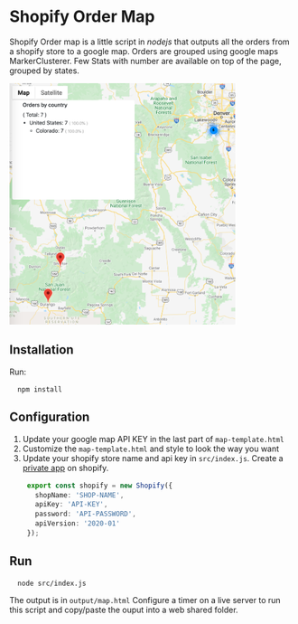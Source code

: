 # Shopify Order Map

Shopify Order map is a little script in *nodejs* that outputs all the orders from a shopify store to a google map.
Orders are grouped using google maps MarkerClusterer. Few Stats with number are available on top of the page, grouped by states.

<img src="map.png" width="400"></img>

## Installation
Run:
```
  npm install
```

## Configuration

1. Update your google map API KEY in the last part of `map-template.html`
2. Customize the `map-template.html` and style to look the way you want
3. Update your shopify store name and api key in `src/index.js`. Create a [private app](https://shopify.dev/tutorials/authenticate-a-private-app-with-shopify-admin) on shopify.
   ```typescript
    export const shopify = new Shopify({
      shopName: 'SHOP-NAME',
      apiKey: 'API-KEY',
      password: 'API-PASSWORD',
      apiVersion: '2020-01'
    });
   ```

## Run

```
  node src/index.js
```
The output is in `output/map.html`
Configure a timer on a live server to run this script and copy/paste the ouput into a web shared folder.
